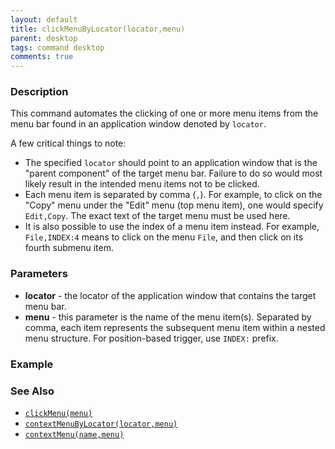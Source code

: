 ```yaml
---
layout: default
title: clickMenuByLocator(locator,menu)
parent: desktop
tags: command desktop
comments: true
---
```


### Description
This command automates the clicking of one or more menu items from the menu bar found in an application window denoted 
by `locator`. 

A few critical things to note:
- The specified `locator` should point to an application window that is the "parent component" of
  the target menu bar. Failure to do so would most likely result in the intended menu items not to be clicked.
- Each menu item is separated by comma (`,`). For example, to click on the "Copy" menu under the "Edit" menu 
  (top menu item), one would specify `Edit,Copy`.  The exact text of the target menu must be used here.
- It is also possible to use the index of a menu item instead. For example, `File,INDEX:4` means to click on the menu
  `File`, and then click on its fourth submenu item. 
 

### Parameters
- **locator** - the locator of the application window that contains the target menu bar.
- **menu** - this parameter is the name of the menu item(s). Separated by comma, each item represents the subsequent 
             menu item within a nested menu structure. For position-based trigger, use `INDEX:` prefix.


### Example


### See Also
- [`clickMenu(menu)`](clickMenu(menu))
- [`contextMenuByLocator(locator,menu)`](contextMenuByLocator(locator,menu,xOffset,yOffset))
- [`contextMenu(name,menu)`](contextMenu(name,menu,xOffset,yOffset))

